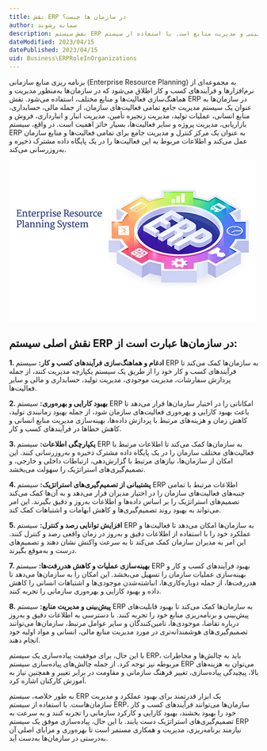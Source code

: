 ```yaml
---
title: نقش ERP در سازمان ها چیست؟
author: سمانه رشوند  
description: نقش سیستم ERP در سازمان‌ها شامل بهبود کارایی و کارکرد، کاهش هدررفت‌ها، بهبود فرآیندهای کسب و کار، بهبود تصمیم‌گیری‌های استراتژیک، افزایش هماهنگی و همکاری سازمانی، پیش‌بینی و مدیریت منابع است. با استفاده از سیستم ERP مناسب و بهینه، سازمان‌ها می‌توانند عملکرد خود را بهبود بخشند.
dateModified: 2023/04/15
datePublished: 2023/04/15
uid: Business\ERPRoleInOrganizations
---
```

برنامه ریزی منابع سازمانی (Enterprise Resource Planning) به مجموعه‌ای از نرم‌افزارها و فرآیندهای کسب و کار اطلاق می‌شود که در سازمان‌ها به‌منظور مدیریت و هماهنگ‌سازی فعالیت‌ها و منابع مختلف، استفاده می‌شود. نقش ERP در سازمان‌ها به عنوان یک سیستم مدیریت جامع تمامی فعالیت‌های سازمان، از جمله مالی، حسابداری، منابع انسانی، عملیات تولید، مدیریت زنجیره تأمین، مدیریت انبار و انبارداری، فروش و بازاریابی، مدیریت پروژه و سایر فعالیت‌ها، بسیار حائز اهمیت است. در واقع، سیستم ERP به عنوان یک مرکز کنترل و مدیریت جامع برای تمامی فعالیت‌ها و منابع سازمان عمل می‌کند و اطلاعات مربوط به این فعالیت‌ها را در یک پایگاه داده مشترک ذخیره و به‌روزرسانی می‌کند.

![نقش ERP در سازمان ها چیست؟](./Images/ERPRoleInOrganizations.webp)

## نقش اصلی سیستم ERP در سازمان‌ها عبارت است از:

**1. ادغام و هماهنگ‌سازی فرآیندهای کسب و کار:** سیستم ERP به سازمان‌ها کمک می‌کند تا فرآیندهای کسب و کار خود را از طریق یک سیستم یکپارچه مدیریت کنند، از جمله پردازش سفارشات، مدیریت موجودی، مدیریت تولید، حسابداری و مالی و سایر فعالیت‌ها.

**2. بهبود کارایی و بهره‌وری:** سیستم ERP امکاناتی را در اختیار سازمان‌ها قرار می‌دهد تا باعث بهبود کارایی و بهره‌وری فعالیت‌های سازمان شود، از جمله بهبود زمانبندی تولید، کاهش زمان و هزینه‌های مرتبط با پردازش داده‌ها، بهینه‌سازی مدیریت منابع انسانی و کاهش خطاها در فرآیندهای کسب و کار.

**3. یکپارچگی اطلاعات:** سیستم ERP به سازمان‌ها کمک می‌کند تا اطلاعات مرتبط با فعالیت‌های مختلف سازمان را در یک پایگاه داده مشترک ذخیره و به‌روزرسانی کنند. این امکان از سازمان‌ها، نیازهای مرتبط با گزارش‌دهی، ارتباطات داخلی و خارجی، و تصمیم‌گیری‌های استراتژیک را سهولت می‌بخشد.

**4. پشتیبانی از تصمیم‌گیری‌های استراتژیک:** سیستم ERP اطلاعات مرتبط با تمامی جنبه‌های فعالیت‌های سازمان را در اختیار مدیران قرار می‌دهد و به آن‌ها کمک می‌کند تصمیم‌های استراتژیک را بر اساس داده‌ها و اطلاعات به‌روز و دقیق بگیرند. این امر می‌تواند به بهبود روند تصمیم‌گیری‌ها و کاهش ابهامات و اشتباهات کمک کند.

**5. افزایش توانایی رصد و کنترل:** سیستم ERP به سازمان‌ها امکان می‌دهد تا فعالیت‌ها و عملکرد خود را با استفاده از اطلاعات دقیق و به‌روز در زمان واقعی رصد و کنترل کنند. این امر به مدیران سازمان کمک می‌کند تا به سرعت واکنش نشان دهند و تصمیم‌های درست و به‌موقع بگیرند.

**7. بهینه‌سازی عملیات و کاهش هدررفت‌ها:** سیستم ERP بهبود فرآیندهای کسب و کار و بهینه‌سازی عملیات سازمان را تسهیل می‌بخشد. این امکان را به سازمان‌ها می‌دهد تا هدررفت‌ها، از جمله دوباره‌کاری‌ها، انباشته‌شدن موجودی‌ها و اشتباهات انسانی را کاهش داده و بهبود کارایی و بهره‌وری سازمانی را تجربه کنند.

**8. پیش‌بینی و مدیریت منابع:** سیستم ERP به سازمان‌ها کمک می‌کند تا بهبود قابلیت‌های پیش‌بینی و برنامه‌ریزی منابع خود را تجربه کنند. با دسترسی به اطلاعات دقیق و به‌روز درباره تقاضا، موجودی‌ها، تامین‌کنندگان و سایر عوامل مرتبط، سازمان‌ها می‌توانند تصمیم‌گیری‌های هوشمندانه‌تری در مورد مدیریت منابع مالی، انسانی و مواد اولیه خود انجام دهند.


با این حال، برای موفقیت پیاده‌سازی یک سیستم ERP، باید به چالش‌ها و مخاطرات مربوطه نیز توجه کرد. از جمله چالش‌های پیاده‌سازی سیستم ERP می‌توان به هزینه‌های بالا، پیچیدگی پیاده‌سازی، تغییر فرهنگ سازمانی و مقاومت در برابر تغییر و همچنین نیاز به آموزش کارکنان اشاره کرد.

به طور خلاصه، سیستم ERP یک ابزار قدرتمند برای بهبود عملکرد و مدیریت سازمان‌هاست. با استفاده از سیستم ERP، سازمان‌ها می‌توانند فرآیندهای کسب و کار خود را بهبود بخشند، بهبود کارایی و کارکرد سازمانی را تجربه کنند و به سرعت به تصمیم‌گیری‌های استراتژیک دست یابند. با این حال، پیاده‌سازی موفق یک سیستم ERP نیازمند برنامه‌ریزی، مدیریت و همکاری مستمر است تا بهره‌وری و مزایای اصلی آن به‌درستی در سازمان‌ها به‌دست آید.


